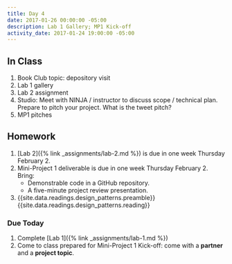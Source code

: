 ```yaml
---
title: Day 4
date: 2017-01-26 00:00:00 -05:00
description: Lab 1 Gallery; MP1 Kick-off
activity_date: 2017-01-24 19:00:00 -05:00
---
```


## In Class

1. Book Club topic: depository visit
2. Lab 1 gallery
3. Lab 2 assignment
4. Studio: Meet with NINJA / instructor to discuss scope / technical plan. Prepare to pitch your project. What is the tweet pitch?
5. MP1 pitches

## Homework

1. [Lab 2]({% link _assignments/lab-2.md %}) is due in one week Thursday February 2.
2. Mini-Project 1 deliverable is due in one week Thursday February 2. Bring:
   * Demonstrable code in a GitHub repository.
   * A five-minute project review presentation.
3. {{site.data.readings.design_patterns.preamble}} {{site.data.readings.design_patterns.reading}}

### Due Today

1. Complete [Lab 1]({% link _assignments/lab-1.md %})
2. Come to class prepared for Mini-Project 1 Kick-off: come with a **partner** and a **project topic**.
